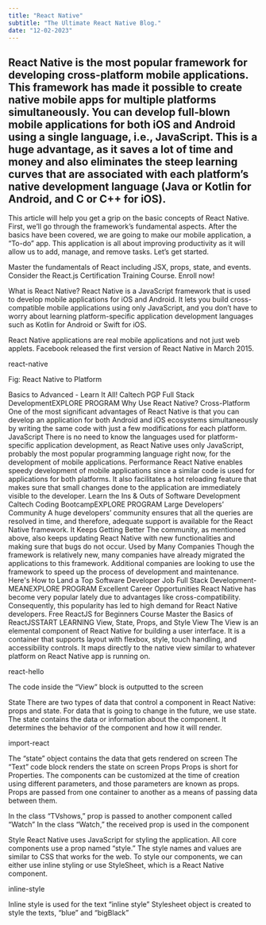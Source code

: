 ```yaml
---
title: "React Native"
subtitle: "The Ultimate React Native Blog."
date: "12-02-2023"
---
```

## React Native is the most popular framework for developing cross-platform mobile applications. This framework has made it possible to create native mobile apps for multiple platforms simultaneously. You can develop full-blown mobile applications for both iOS and Android using a single language, i.e., JavaScript. This is a huge advantage, as it saves a lot of time and money and also eliminates the steep learning curves that are associated with each platform’s native development language (Java or Kotlin for Android, and C or C++ for iOS).

This article will help you get a grip on the basic concepts of React Native. First, we’ll go through the framework’s fundamental aspects. After the basics have been covered, we are going to make our mobile application, a “To-do” app. This application is all about improving productivity as it will allow us to add, manage, and remove tasks. Let’s get started.

Master the fundamentals of React including JSX, props, state, and events. Consider the React.js Certification Training Course. Enroll now!


What is React Native?
React Native is a JavaScript framework that is used to develop mobile applications for iOS and Android. It lets you build cross-compatible mobile applications using only JavaScript, and you don’t have to worry about learning platform-specific application development languages such as Kotlin for Android or Swift for iOS. 

React Native applications are real mobile applications and not just web applets. Facebook released the first version of React Native in March 2015.

react-native

Fig: React Native to Platform

Basics to Advanced - Learn It All!
Caltech PGP Full Stack DevelopmentEXPLORE PROGRAM
Why Use React Native?
Cross-Platform
One of the most significant advantages of React Native is that you can develop an application for both Android and iOS ecosystems simultaneously by writing the same code with just a few modifications for each platform.
JavaScript
There is no need to know the languages used for platform-specific application development, as React Native uses only JavaScript, probably the most popular programming language right now, for the development of mobile applications. 
Performance
React Native enables speedy development of mobile applications since a similar code is used for applications for both platforms. It also facilitates a hot reloading feature that makes sure that small changes done to the application are immediately visible to the developer. 
Learn the Ins & Outs of Software Development
Caltech Coding BootcampEXPLORE PROGRAM
Large Developers’ Community
A huge developers’ community ensures that all the queries are resolved in time, and therefore, adequate support is available for the React Native framework. 
It Keeps Getting Better
The community, as mentioned above, also keeps updating React Native with new functionalities and making sure that bugs do not occur. 
Used by Many Companies 
Though the framework is relatively new, many companies have already migrated the applications to this framework. Additional companies are looking to use the framework to speed up the process of development and maintenance. 
Here's How to Land a Top Software Developer Job
Full Stack Development-MEANEXPLORE PROGRAM
Excellent Career Opportunities
React Native has become very popular lately due to advantages like cross-compatibility. Consequently, this popularity has led to high demand for React Native developers.
Free ReactJS for Beginners Course
Master the Basics of ReactJSSTART LEARNING
View, State, Props, and Style
View
The View is an elemental component of React Native for building a user interface. It is a container that supports layout with flexbox, style, touch handling, and accessibility controls. It maps directly to the native view similar to whatever platform on React Native app is running on.

react-hello

The code inside the “View” block is outputted to the screen


State
There are two types of data that control a component in React Native: props and state. For data that is going to change in the future, we use state. The state contains the data or information about the component. It determines the behavior of the component and how it will render.

import-react

The “state” object contains the data that gets rendered on screen
The “Text” code block renders the state on screen
Props
Props is short for Properties. The components can be customized at the time of creation using different parameters, and those parameters are known as props. Props are passed from one container to another as a means of passing data between them.




In the class “TVshows,” prop is passed to another component called “Watch” 
In the class “Watch,” the received prop is used in the component

Style
React Native uses JavaScript for styling the application. All core components use a prop named “style.” The style names and values are similar to CSS that works for the web. To style our components, we can either use inline styling or use StyleSheet, which is a React Native component.

inline-style


Inline style is used for the text “inline style” 
Stylesheet object is created to style the texts, “blue” and “bigBlack”